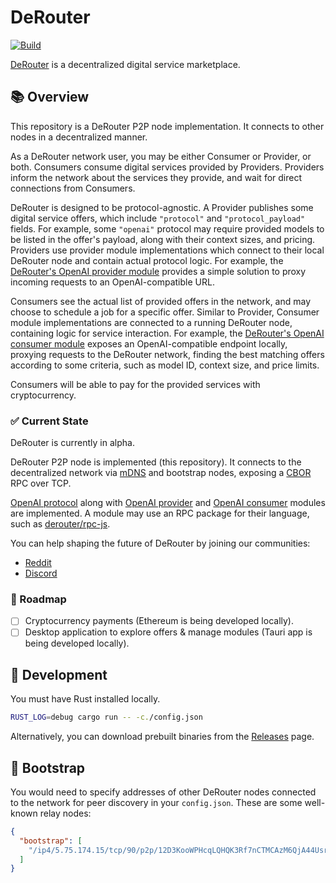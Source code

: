 # DeRouter

[![Build](https://github.com/derouter/derouter/actions/workflows/build.yaml/badge.svg)](https://github.com/derouter/derouter/actions/workflows/build.yaml)

[DeRouter](https://derouter.org) is a decentralized digital service marketplace.

## 📚 Overview

This repository is a DeRouter P2P node implementation.
It connects to other nodes in a decentralized manner.

As a DeRouter network user, you may be either Consumer or Provider, or both.
Consumers consume digital services provided by Providers.
Providers inform the network about the services they provide, and wait for direct connections from Consumers.

DeRouter is designed to be protocol-agnostic.
A Provider publishes some digital service offers, which include `"protocol"` and `"protocol_payload"` fields.
For example, some `"openai"` protocol may require provided models to be listed in the offer's payload, along with their context sizes, and pricing.
Providers use provider module implementations which connect to their local DeRouter node and contain actual protocol logic.
For example, the [DeRouter's OpenAI provider module](https://github.com/derouter/provider-openai) provides a simple solution to proxy incoming requests to an OpenAI-compatible URL.

Consumers see the actual list of provided offers in the network, and may choose to schedule a job for a specific offer.
Similar to Provider, Consumer module implementations are connected to a running DeRouter node, containing logic for service interaction.
For example, the [DeRouter's OpenAI consumer module](https://github.com/derouter/consumer-openai) exposes an OpenAI-compatible endpoint locally, proxying requests to the DeRouter network, finding the best matching offers according to some criteria, such as model ID, context size, and price limits.

Consumers will be able to pay for the provided services with cryptocurrency.

### ✅ Current State

DeRouter is currently in alpha.

DeRouter P2P node is implemented (this repository). It connects to the decentralized network via [mDNS](https://docs.libp2p.io/concepts/discovery-routing/mdns/) and bootstrap nodes, exposing a [CBOR](https://cbor.io/) RPC over TCP.

[OpenAI protocol](https://github.com/derouter/protocol-openai) along with [OpenAI provider](https://github.com/derouter/provider-openai) and [OpenAI consumer](https://github.com/derouter/consumer-openai) modules are implemented.
A module may use an RPC package for their language, such as [derouter/rpc-js](https://github.com/derouter/rpc-js).

You can help shaping the future of DeRouter by joining our communities:

- [Reddit](https://www.reddit.com/r/derouter)
- [Discord](https://discord.gg/vRuWUzfRpW)

### 🚧 Roadmap

- [ ] Cryptocurrency payments (Ethereum is being developed locally).
- [ ] Desktop application to explore offers & manage modules (Tauri app is being developed locally).

## 👷 Development

You must have Rust installed locally.

```sh
RUST_LOG=debug cargo run -- -c./config.json
```

Alternatively, you can download prebuilt binaries from the [Releases](https://github.com/derouter/derouter/releases) page.

## 🚀 Bootstrap

You would need to specify addresses of other DeRouter nodes connected to the network for peer discovery in your `config.json`.
These are some well-known relay nodes:

```json
{
  "bootstrap": [
    "/ip4/5.75.174.15/tcp/90/p2p/12D3KooWPHcqLQHQK3Rf7nCTMCAzM6QjA44UsrjAjhnYnokZzzJE"
  ]
}
```
